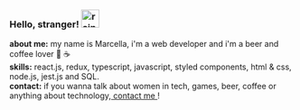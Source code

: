 ### Hello, stranger! <img width="32" src="https://media.giphy.com/media/fUAXzN0NvvtCaetmPI/giphy.gif" alt="rainbow-gif"/>
  

<strong>about me:</strong> my name is Marcella, i'm a web developer and i'm a beer and coffee lover 🍺 ☕
<br/>
<strong>skills:</strong> react.js, redux, typescript, javascript, styled components, html & css, node.js, jest.js and SQL.
<br/>
<strong>contact:</strong> if you wanna talk about women in tech, games, beer, coffee or anything about technology,<a href="https://marcellabarros.github.io/"> contact  me </a>!




